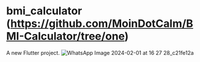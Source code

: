 #  bmi_calculator (https://github.com/MoinDotCalm/BMI-Calculator/tree/one)

A new Flutter project.
![WhatsApp Image 2024-02-01 at 16 27 28_c21fe12a](https://github.com/MoinDotCalm/BMI-Calculator/assets/85317674/66a70ec7-662a-48f9-8a3e-b4e568ed3735)

